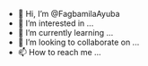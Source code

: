 - 👋 Hi, I’m @FagbamilaAyuba
- 👀 I’m interested in ...
- 🌱 I’m currently learning ...
- 💞️ I’m looking to collaborate on ...
- 📫 How to reach me ...

<!---
FagbamilaAyuba/FagbamilaAyuba is a ✨ special ✨ repository because its `README.md` (this file) appears on your GitHub profile.
You can click the Preview link to take a look at your changes.
--->
